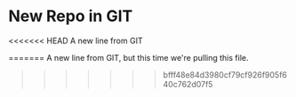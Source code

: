 # New Repo in GIT

<<<<<<< HEAD
A new line from GIT

=======
A new line from GIT, but this time we're pulling this file.
>>>>>>> bfff48e84d3980cf79cf926f905f640c762d07f5

